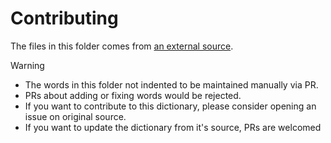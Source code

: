 # Contributing

The files in this folder comes from [an external source](https://github.com/marcoagpinto/aoo-mozilla-en-dict).

> [!WARNING]
> - The words in this folder not indented to be maintained manually via PR.
> - PRs about adding or fixing words would be rejected.
> - If you want to contribute to this dictionary, please consider opening an issue on original source.
> - If you want to update the dictionary from it's source, PRs are welcomed

